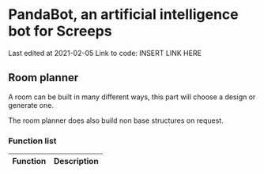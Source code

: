 # PandaBot, an artificial intelligence bot for Screeps

Last edited at 2021-02-05
Link to code: INSERT LINK HERE

## Room planner

A room can be built in many different ways, this part will choose a design or generate one.

The room planner does also build non base structures on request.

### Function list

| Function      | Description                |
|---------------|:--------------------------:|
